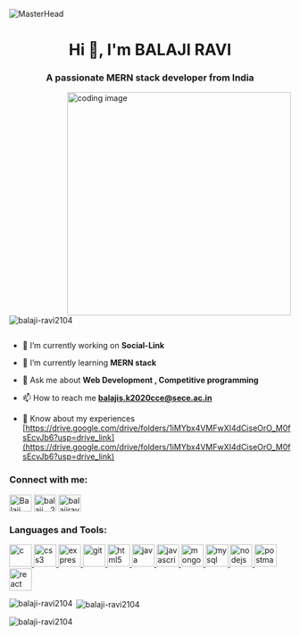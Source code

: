 ![MasterHead](https://camo.githubusercontent.com/775ed67e1d46c9534c3cb9a4694edf0603b1436a7e3e15891d3c327733fc26b6/68747470733a2f2f7777772e61756469656e6365706c616e65742e636f6d2f726f6f742f74656d706c6174652f312f2f696d616765732f7765622d646576656c6f706d656e742e676966)
<h1 align="center">Hi 👋, I'm BALAJI RAVI</h1>
<h3 align="center">A passionate MERN stack developer from India</h3>
<img align="right" alt="coding image" width="400"
    src="https://cdn.dribbble.com/users/1162077/screenshots/3848914/programmer.gif" />

<p align="left"> <img
        src="https://komarev.com/ghpvc/?username=balaji-ravi2104&label=Profile%20views&color=0e75b6&style=flat"
        alt="balaji-ravi2104" /> </p>

<p align="left"> <a href="https://twitter.com/" target="blank"><img
            src="https://img.shields.io/twitter/follow/?logo=twitter&style=for-the-badge" alt="" /></a> </p>

- 🔭 I’m currently working on **Social-Link**

- 🌱 I’m currently learning **MERN stack**

- 💬 Ask me about **Web Development , Competitive programming**

- 📫 How to reach me **balajis.k2020cce@sece.ac.in**

- 📄 Know about my experiences
[https://drive.google.com/drive/folders/1iMYbx4VMFwXI4dCiseOrO_M0fsEcvJb6?usp=drive_link](https://drive.google.com/drive/folders/1iMYbx4VMFwXI4dCiseOrO_M0fsEcvJb6?usp=drive_link)

<h3 align="left">Connect with me:</h3>
<p align="left">
    <a href="https://www.linkedin.com/in/balaji-ravi-47ab251bb/" target="blank"><img align="center"
            src="https://cdn-icons-png.flaticon.com/512/174/174857.png"
            alt="Balaji Ravi" height="30" width="40" /></a>
    <a href="https://instagram.com/balaji__2104" target="blank"><img align="center"
            src="https://upload.wikimedia.org/wikipedia/commons/thumb/a/a5/Instagram_icon.png/2048px-Instagram_icon.png"
            alt="balaji__2104" height="30" width="40" /></a>
    <a href="https://www.leetcode.com/balajiravi" target="blank"><img align="center"
            src="https://theme.zdassets.com/theme_assets/9008406/036323c6afd10392aa5b7e3a2eb7557d17955c81.png"
            alt="balajiravi" height="30" width="40" /></a>
</p>

<h3 align="left">Languages and Tools:</h3>
<p align="left"> <a href="https://www.cprogramming.com/" target="_blank" rel="noreferrer"> <img
            src="https://upload.wikimedia.org/wikipedia/commons/thumb/1/18/C_Programming_Language.svg/926px-C_Programming_Language.svg.png" alt="c" width="40"
            height="40" /> </a> <a href="https://www.w3schools.com/css/" target="_blank" rel="noreferrer"> <img
            src="https://cdn-icons-png.flaticon.com/512/919/919826.png"
            alt="css3" width="40" height="40" /> </a> <a href="https://expressjs.com" target="_blank" rel="noreferrer">
        <img src="https://ajeetchaulagain.com/static/7cb4af597964b0911fe71cb2f8148d64/87351/express-js.png  "
            alt="express" width="40" height="40" /> </a> <a href="https://git-scm.com/" target="_blank"
        rel="noreferrer"> <img src="https://www.vectorlogo.zone/logos/git-scm/git-scm-icon.svg" alt="git" width="40"
            height="40" /> </a> <a href="https://www.w3.org/html/" target="_blank" rel="noreferrer"> <img
            src="https://cdn-icons-png.flaticon.com/512/919/919827.png"
            alt="html5" width="40" height="40" /> </a> <a href="https://www.java.com" target="_blank" rel="noreferrer">
        <img src="https://cdn.icon-icons.com/icons2/2415/PNG/512/java_original_wordmark_logo_icon_146459.png" alt="java"
            width="40" height="40" /> </a> <a href="https://developer.mozilla.org/en-US/docs/Web/JavaScript"
        target="_blank" rel="noreferrer"> <img
            src="https://cdn.iconscout.com/icon/free/png-256/free-javascript-2038874-1720087.png"
            alt="javascript" width="40" height="40" /> </a> <a href="https://www.mongodb.com/" target="_blank"
        rel="noreferrer"> <img
            src="https://w7.pngwing.com/pngs/956/695/png-transparent-mongodb-original-wordmark-logo-icon-thumbnail.png"
            alt="mongodb" width="40" height="40" /> </a> <a href="https://www.mysql.com/" target="_blank"
        rel="noreferrer"> <img
            src="https://cdn.icon-icons.com/icons2/2699/PNG/512/mysql_logo_icon_169941.png"
            alt="mysql" width="40" height="40" /> </a> <a href="https://nodejs.org" target="_blank" rel="noreferrer">
        <img src="https://cdn4.iconfinder.com/data/icons/logos-3/454/nodejs-new-pantone-white-512.png"
            alt="nodejs" width="40" height="40" /> </a> <a href="https://postman.com" target="_blank" rel="noreferrer">
        <img src="https://www.vectorlogo.zone/logos/getpostman/getpostman-icon.svg" alt="postman" width="40"
            height="40" /> </a> <a href="https://reactjs.org/" target="_blank" rel="noreferrer"> <img
            src="https://cdn.iconscout.com/icon/free/png-256/free-react-1-282599.png?f=webp"
            alt="react" width="40" height="40" /> </a> </p>

<p><img align="left"
        src="https://github-readme-stats.vercel.app/api/top-langs?username=balaji-ravi2104&show_icons=true&locale=en&layout=compact"
        alt="balaji-ravi2104" /></p>

<p>&nbsp;<img align="center"
        src="https://github-readme-stats.vercel.app/api?username=balaji-ravi2104&show_icons=true&locale=en"
        alt="balaji-ravi2104" /></p>

<p><img align="center" src="https://github-readme-streak-stats.herokuapp.com/?user=balaji-ravi2104&"
        alt="balaji-ravi2104" /></p>
